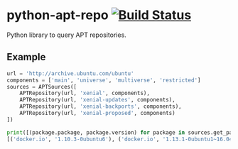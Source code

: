 # python-apt-repo [![Build Status](https://travis-ci.org/brennerm/python-apt-repo.svg?branch=master)](https://travis-ci.org/brennerm/python-apt-repo)
Python library to query APT repositories.

## Example

```python
url = 'http://archive.ubuntu.com/ubuntu'
components = ['main', 'universe', 'multiverse', 'restricted']
sources = APTSources([
    APTRepository(url, 'xenial', components),
    APTRepository(url, 'xenial-updates', components),
    APTRepository(url, 'xenial-backports', components),
    APTRepository(url, 'xenial-proposed', components)
])

print([(package.package, package.version) for package in sources.get_packages_by_name('docker.io')])
[('docker.io', '1.10.3-0ubuntu6'), ('docker.io', '1.13.1-0ubuntu1~16.04.2'), ('docker.io', '17.03.2-0ubuntu2~16.04.1')]
```
